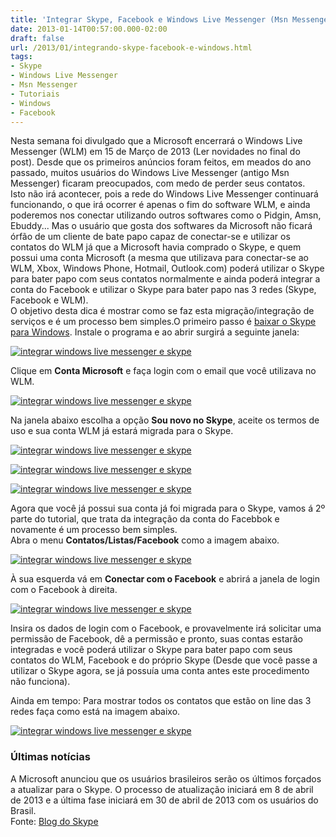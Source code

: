 ```yaml
---
title: 'Integrar Skype, Facebook e Windows Live Messenger (Msn Messenger)'
date: 2013-01-14T00:57:00.000-02:00
draft: false
url: /2013/01/integrando-skype-facebook-e-windows.html
tags: 
- Skype
- Windows Live Messenger
- Msn Messenger
- Tutoriais
- Windows
- Facebook
---
```


Nesta semana foi divulgado que a Microsoft encerrará o Windows Live Messenger (WLM) em 15 de Março de 2013 (Ler novidades no final do post). Desde que os primeiros anúncios foram feitos, em meados do ano passado, muitos usuários do Windows Live Messenger (antigo Msn Messenger) ficaram preocupados, com medo de perder seus contatos.  
Isto não irá acontecer, pois a rede do Windows Live Messenger continuará funcionando, o que irá ocorrer é apenas o fim do software WLM, e ainda poderemos nos conectar utilizando outros softwares como o Pidgin, Amsn, Ebuddy... Mas o usuário que gosta dos softwares da Microsoft não ficará órfão de um cliente de bate papo capaz de conectar-se e utilizar os contatos do WLM já que a Microsoft havia comprado o Skype, e quem possui uma conta Microsoft (a mesma que utilizava para conectar-se ao WLM, Xbox, Windows Phone, Hotmail, Outlook.com) poderá utilizar o Skype para bater papo com seus contatos normalmente e ainda poderá integrar a conta do Facebook e utilizar o Skype para bater papo nas 3 redes (Skype, Facebook e WLM).  
O objetivo desta dica é mostrar como se faz esta migração/integração de serviços e é um processo bem simples.O primeiro passo é [baixar o Skype para Windows](http://www.skype.com/intl/pt-br/get-skype/on-your-computer/windows/downloading/). Instale o programa e ao abrir surgirá a seguinte janela:  

[![integrar windows live messenger e skype](https://1.bp.blogspot.com/--v-14HtWuuw/UPNsC-igL1I/AAAAAAAAAHg/7FAQw7JrbF0/s640/skype01.png "integrar windows live messenger e skype")](http://1.bp.blogspot.com/--v-14HtWuuw/UPNsC-igL1I/AAAAAAAAAHg/7FAQw7JrbF0/s1600/skype01.png)

Clique em **Conta Microsoft** e faça login com o email que você utilizava no WLM.  

[![integrar windows live messenger e skype](https://1.bp.blogspot.com/-McVQVtEY8Yg/UPNuJjz9sZI/AAAAAAAAAH0/IVViqGw4xb4/s640/skype02.png "integrar windows live messenger e skype")](http://1.bp.blogspot.com/-McVQVtEY8Yg/UPNuJjz9sZI/AAAAAAAAAH0/IVViqGw4xb4/s1600/skype02.png)

Na janela abaixo escolha a opção **Sou novo no Skype**, aceite os termos de uso e sua conta WLM já estará migrada para o Skype.  

[![integrar windows live messenger e skype](https://1.bp.blogspot.com/-vV5CVTlm2hU/UhFaCr2rrPI/AAAAAAAAAYQ/x5HRiRXFjEo/s640/skype03.png "integrar windows live messenger e skype")](http://1.bp.blogspot.com/-vV5CVTlm2hU/UhFaCr2rrPI/AAAAAAAAAYQ/x5HRiRXFjEo/s1600/skype03.png)

  

[![integrar windows live messenger e skype](https://4.bp.blogspot.com/-ksBzQjjw-48/UPNvFADKlcI/AAAAAAAAAIQ/M6mqyfBzmac/s640/skype04.png "integrar windows live messenger e skype")](http://4.bp.blogspot.com/-ksBzQjjw-48/UPNvFADKlcI/AAAAAAAAAIQ/M6mqyfBzmac/s1600/skype04.png)

  

[![integrar windows live messenger e skype](https://4.bp.blogspot.com/-K7GDsrTXL60/UhFaQY2uHII/AAAAAAAAAYY/-aVFHDUtxZU/s640/skype05.png "integrar windows live messenger e skype")](http://4.bp.blogspot.com/-K7GDsrTXL60/UhFaQY2uHII/AAAAAAAAAYY/-aVFHDUtxZU/s1600/skype05.png)

  
Agora que você já possui sua conta já foi migrada para o Skype, vamos á 2º parte do tutorial, que trata da integração da conta do Facebbok e novamente é um processo bem simples.  
Abra o menu **Contatos/Listas/Facebook** como a imagem abaixo.  

[![integrar windows live messenger e skype](https://4.bp.blogspot.com/-Cq5KSWOdv7I/UPNx8f4NDgI/AAAAAAAAAI0/UB4KWkJO5zk/s640/skype06.png "integrar windows live messenger e skype")](http://4.bp.blogspot.com/-Cq5KSWOdv7I/UPNx8f4NDgI/AAAAAAAAAI0/UB4KWkJO5zk/s1600/skype06.png)

  
À sua esquerda vá em **Conectar com o Facebook** e abrirá a janela de login com o Facebook à direita.  

[![integrar windows live messenger e skype](https://4.bp.blogspot.com/-leGFL5Hqucs/UhFac4MssMI/AAAAAAAAAYg/yMsUVG_VHOM/s640/skype07.png "integrar windows live messenger e skype")](http://4.bp.blogspot.com/-leGFL5Hqucs/UhFac4MssMI/AAAAAAAAAYg/yMsUVG_VHOM/s1600/skype07.png)

  
Insira os dados de login com o Facebook, e provavelmente irá solicitar uma permissão de Facebook, dê a permissão e pronto, suas contas estarão integradas e você poderá utilizar o Skype para bater papo com seus contatos do WLM, Facebook e do próprio Skype (Desde que você passe a utilizar o Skype agora, se já possuía uma conta antes este procedimento não funciona).  
  
Ainda em tempo: Para mostrar todos os contatos que estão on line das 3 redes faça como está na imagem abaixo.  

[![integrar windows live messenger e skype](https://4.bp.blogspot.com/-hgsLwt2LiAI/UhFa72CaiQI/AAAAAAAAAYo/sueYkYHxN-A/s640/skype08.png "integrar windows live messenger e skype")](http://4.bp.blogspot.com/-hgsLwt2LiAI/UhFa72CaiQI/AAAAAAAAAYo/sueYkYHxN-A/s1600/skype08.png)

### Últimas notícias

  
A Microsoft anunciou que os usuários brasileiros serão os últimos forçados a atualizar para o Skype. O processo de atualização iniciará em 8 de abril de 2013 e a última fase iniciará em 30 de abril de 2013 com os usuários do Brasil.  
Fonte: [Blog do Skype](http://blogs.skype.com/2013/02/15/skype-and-messenger-coming-together-the-next-chapter/#fbid=JmfyHO5W_uk)